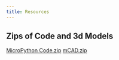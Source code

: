 ```yaml
---
title: Resources
---
```


## Zips of Code and 3d Models
[MicroPython Code.zip](https://github.com/user-attachments/files/20026225/MicroPython.Code.zip)
[mCAD.zip](https://github.com/user-attachments/files/20026166/mCAD.zip)
